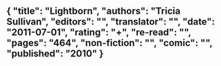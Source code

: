 {
 "title": "Lightborn",
 "authors": "Tricia Sullivan",
 "editors": "",
 "translator": "",
 "date": "2011-07-01",
 "rating": "+",
 "re-read": "",
 "pages": "464",
 "non-fiction": "",
 "comic": "",
 "published": "2010"
}
---

